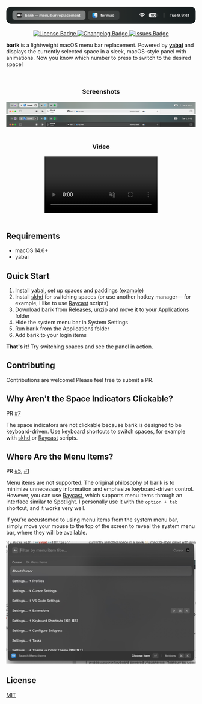 <p align="center" dir="auto">
  <img src="resources/header-image.png" alt="Barik"">
  <p align="center" dir="auto">
  <a href="LICENSE">
    <img alt="License Badge" src="https://img.shields.io/github/license/mocki-toki/barik.svg?color=green" style="max-width: 100%;">
  </a>
  <a href="CHANGELOG.md">
    <img alt="Changelog Badge" src="https://img.shields.io/badge/view-changelog-green.svg" style="max-width: 100%;">
  </a>
  <a href="https://github.com/mocki-toki/barik/issues">
    <img alt="Issues Badge" src="https://img.shields.io/github/issues/mocki-toki/barik.svg?color=green" style="max-width: 100%;">
  </a>
</p>
</p>

**barik** is a lightweight macOS menu bar replacement. Powered by [**yabai**](https://github.com/koekeishiya/yabai) and displays the currently selected space in a sleek, macOS-style panel with animations. Now you know which number to press to switch to the desired space!

<br>

<div align="center">
  <h3>Screenshots</h3>
  <img src="resources/preview-image-light.png" alt="Barik Light Theme">
  <img src="resources/preview-image-dark.png" alt="Barik Dark Theme">
</div>
<br>
<div align="center">
  <h3>Video</h3>
  <video src="https://github.com/user-attachments/assets/33cfd2c2-e961-4d04-8012-664db0113d4f" autoplay loop muted playsinline>
</div>
<br>

## Requirements

- macOS 14.6+
- yabai

## Quick Start

1. Install [yabai](https://github.com/koekeishiya/yabai), set up spaces and paddings ([example](https://github.com/mocki-toki/barik/blob/main/example/.yabairc))
2. Install [skhd](https://github.com/koekeishiya/skhd) for switching spaces (or use another hotkey manager— for example, I like to use [Raycast](https://www.raycast.com/) scripts)
3. Download barik from [Releases](https://github.com/mocki-toki/barik/releases), unzip and move it to your Applications folder
4. Hide the system menu bar in System Settings
5. Run barik from the Applications folder
6. Add barik to your login items

**That's it!** Try switching spaces and see the panel in action.

## Contributing

Contributions are welcome! Please feel free to submit a PR.

## Why Aren't the Space Indicators Clickable?

PR [#7](https://github.com/mocki-toki/barik/issues/7)

The space indicators are not clickable because barik is designed to be keyboard-driven. Use keyboard shortcuts to switch spaces, for example with [skhd](https://github.com/koekeishiya/skhd) or [Raycast](https://www.raycast.com/) scripts.

## Where Are the Menu Items?

PR [#5](https://github.com/mocki-toki/barik/issues/5), [#1](https://github.com/mocki-toki/barik/issues/1)

Menu items are not supported. The original philosophy of barik is to minimize unnecessary information and emphasize keyboard-driven control. However, you can use [Raycast](https://www.raycast.com/), which supports menu items through an interface similar to Spotlight. I personally use it with the `option + tab` shortcut, and it works very well.

If you’re accustomed to using menu items from the system menu bar, simply move your mouse to the top of the screen to reveal the system menu bar, where they will be available.

<img src="resources/raycast-menu-items.jpeg" alt="Raycast Menu Items">

## License

[MIT](LICENSE)

